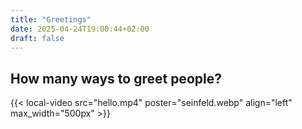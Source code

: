 ```yaml
---
title: "Greetings"
date: 2025-04-24T19:00:44+02:00
draft: false
---
```

## How many ways to greet people?

{{< local-video src="hello.mp4" poster="seinfeld.webp" align="left" max_width="500px" >}}
